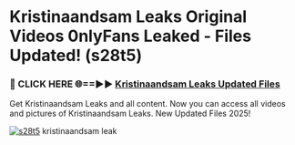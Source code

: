 # Kristinaandsam Leaks Original Videos 0nlyFans Leaked - Files Updated! (s28t5)

<h3>🔴 CLICK HERE 🌐==►► <a href="https://tinyurl.com/2jnfzry5" rel="nofollow">Kristinaandsam Leaks Updated Files</a></h3>

Get Kristinaandsam Leaks and all content. Now you can access all videos and pictures of Kristinaandsam Leaks. New Updated Files 2025!

[![s28t5](https://i.imgur.com/GyGTBgg.gif)](https://tinyurl.com/2jnfzry5)
kristinaandsam leak